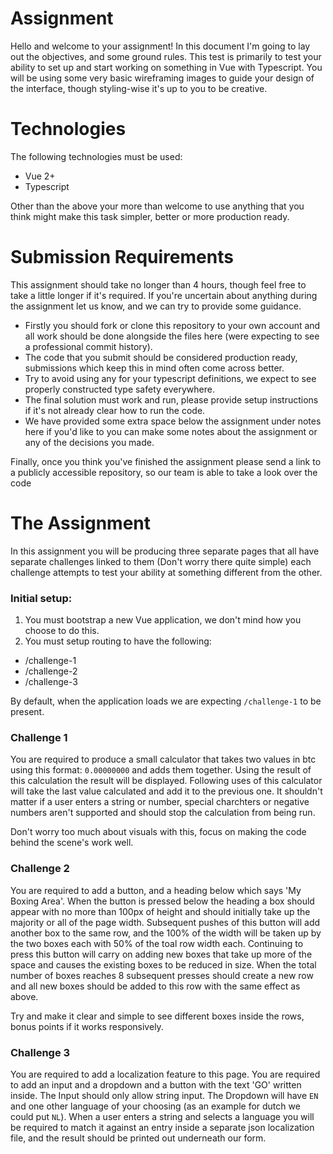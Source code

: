 # Assignment

Hello and welcome to your assignment! In this document I'm going to lay out the objectives, and some ground rules.
This test is primarily to test your ability to set up and start working on something in Vue with Typescript. You will be using some very basic wireframing images to guide your design of the interface, though styling-wise it's up to you to be creative.
 
# Technologies
The following technologies must be used:

- Vue 2+
- Typescript

Other than the above your more than welcome to use anything that you think might make this task simpler, better or more production ready.

# Submission Requirements
This assignment should take no longer than 4 hours, though feel free to take a little longer if it's required. If you're uncertain about anything during the assignment let us know, and we can try to provide some guidance.

- Firstly you should fork or clone this repository to your own account and all work should be done alongside the files here (were expecting to see a professional commit history).
- The code that you submit should be considered production ready, submissions which keep this in mind often come across better.
- Try to avoid using any for your typescript definitions, we expect to see properly constructed type safety everywhere.
- The final solution must work and run, please provide setup instructions if it's not already clear how to run the code.
- We have provided some extra space below the assignment under notes here if you'd like to you can make some notes about the assignment or any of the decisions you made.

Finally, once you think you've finished the assignment please send a link to a publicly accessible repository, so our team is able to take a look over the code

# The Assignment

In this assignment you will be producing three separate pages that all have separate challenges linked to them (Don't worry there quite simple) each challenge attempts to test your ability at something different from the other.

### Initial setup:

1) You must bootstrap a new Vue application, we don't mind how you choose to do this.
2) You must setup routing to have the following:

- /challenge-1
- /challenge-2
- /challenge-3

By default, when the application loads we are expecting `/challenge-1` to be present.

### Challenge 1

You are required to produce a small calculator that takes two values in btc using this format: `0.00000000` and adds them together. Using the result of this calculation the result will be displayed. Following uses of this calculator will take the last value calculated and add it to the previous one. It shouldn't matter if a user enters a string or number, special charchters or negative numbers aren't supported and should stop the calculation from being run.

Don't worry too much about visuals with this, focus on making the code behind the scene's work well.

### Challenge 2

You are required to add a button, and a heading below which says 'My Boxing Area'. When the button is pressed below the heading a box should appear with no more than 100px of height and should initially take up the majority or all of the page width. Subsequent pushes of this button will add another box to the same row, and the 100% of the width will be taken up by the two boxes each with 50% of the toal row width each. Continuing to press this button will carry on adding new boxes that take up more of the space and causes the existing boxes to be reduced in size. When the total number of boxes reaches 8 subsequent presses should create a new row and all new boxes should be added to this row with the same effect as above.

Try and make it clear and simple to see different boxes inside the rows, bonus points if it works responsively.

### Challenge 3

You are required to add a localization feature to this page. You are required to add an input and a dropdown and a button with the text 'GO' written inside. The Input should only allow string input. The Dropdown will have `EN` and one other language of your choosing (as an example for dutch we could put `NL`). When a user enters a string and selects a language you will be required to match it against an entry inside a separate json localization file, and the result should be printed out underneath our form.